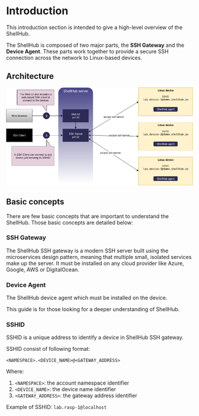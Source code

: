 # Introduction

This introduction section is intended to give a high-level overview of the ShellHub.

The ShellHub is composed of two major parts, the **SSH Gateway** and the **Device Agent**.
These parts work together to provide a secure SSH connection across the network
to Linux-based devices.

## Architecture

![Diagram](img/diagram.png)

## Basic concepts

There are few basic concepts that are important to understand the ShellHub.
Those basic concepts are detailed below:

### SSH Gateway

The ShellHub SSH gateway is a modern SSH server built using the microservices
design pattern, meaning that multiple small, isolated services make up the server.
It must be installed on any cloud provider like Azure, Google, AWS or DigitalOcean.

### Device Agent

The ShellHub device agent which must be installed on the device.

This guide is for those looking for a deeper understanding of ShellHub.

### SSHID

SSHID is a unique address to identify a device in ShellHub SSH gateway.

SSHID consist of following format:

    <NAMESPACE>.<DEVICE_NAME>@<GATEWAY_ADDRESS>

Where:

1. `<NAMESPACE>`: the account namespace identifier
2. `<DEVICE_NAME>`: the device name identifier
3. `<GATEWAY_ADDRESS>`: the gateway address identifier

Example of SSHID: `lab.rasp-1@localhost`
